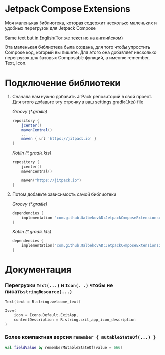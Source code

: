 # Jetpack Compose Extensions

Моя маленькая библиотека, которая содержит несколько маленьких и удобных перегрузок для Jetpack
Compose

[Same text but in English(Тот же текст но на английском)](README.md)

Эта маленькая библиотека была создана, для того чтобы упростить Compose код, который вы пишете.
Для этого она добавляет несколько перегрузок для базовых Composable функций, а именно: remember,
Text, Icon.

# Подключение библиотеки

1. Сначала вам нужно добавить JitPack репозиторий в свой проект. Для этого добавьте эту строчку в ваш
   settings.gradle(.kts) file

   *Groovy (\*.gradle)*
    ```groovy
    repository {
        jcenter()
        mavenCentral()
        ...
        maven { url 'https://jitpack.io' }
    }
   ```
   *Kotlin (\*.gradle.kts)*

    ```kotlin
    repository {
        jcenter()
        mavenCentral()
        ...
        maven("https://jitpack.io")
    }
    ```
2. Потом добавьте зависимость самой библиотеки

   *Groovy (\*.gradle)*
    ```groovy
    dependencies {
        implementation "com.github.BalbekovAD:JetpackComposeExtensions:$last_version"
    }
   ```
   *Kotlin (\*.gradle.kts)*

    ```kotlin
    dependencies {
        implementation("com.github.BalbekovAD:JetpackComposeExtensions:$last_version")
    }
    ```

# Документация

### Перегрузки ```Text(...)``` и ```Icon(...)``` чтобы не писать```stringResource(...)```

```kotlin
Text(text = R.string.welcome_text)
```

```kotlin
Icon(
    icon = Icons.Default.ExitApp,
    contentDescription = R.string.exit_app_icon_description
)
```

### Более компактная версия ```remember { mutableStateOf(...) }```
```kotlin
val fieldValue by rememberMutableStateOf(value = 666)
```
